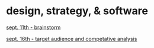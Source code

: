 # design, strategy, & software
[sept. 11th - brainstorm](assignment-1.html)

[sept. 16th - target audience and competative analysis](assignment-2.html)
